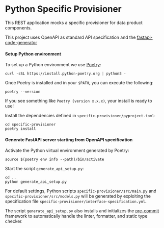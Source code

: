 # Python Specific Provisioner

This REST application mocks a specific provisioner for data product components.

This project uses OpenAPI as standard API specification and the [fastapi-code-generator](https://pypi.org/project/fastapi-code-generator/)

#### Setup Python environment
To set up a Python environment we use [Poetry](https://python-poetry.org/docs/):

```
curl -sSL https://install.python-poetry.org | python3 -
```
Once Poetry is installed and in your `$PATH`, you can execute the following:
```
poetry --version
```
If you see something like `Poetry (version x.x.x)`, your install is ready to use!

Install the dependencies defined in `specific-provisioner/pyproject.toml`:
```
cd specific-provisioner
poetry install
```

#### Generate FastAPI server starting from OpenAPI specification
Activate the Python virtual environment generated by Poetry:
```
source $(poetry env info --path)/bin/activate
```
Start the script `generate_api_setup.py`:
```
cd ..
python generate_api_setup.py
```
For default settings, Python scripts `specific-provisioner/src/main.py` and `specific-provisioner/src/models.py` will be generated by exploiting the specification file `specific-provisioner/interface-specification.yml`.

The script `generate_api_setup.py` also installs and initializes the [pre-commit](https://pre-commit.com/) framework to automatically handle the linter, formatter, and static type checker.
